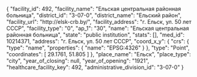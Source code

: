 {
    "facility_id": 492,
    "facility_name": "Ельская центральная районная больница",
    "district_id": "3-07-0",
    "district_name": "Ельский район",
    "facility_url": "http:\/\/elsk-crb.by\/",
    "facility_address": "г. Ельск, ул. 50 лет СССР",
    "facility_type": "0",
    "ap_1": "30",
    "name": "Ельская центральная районная больница",
    "state": "public institution",
    "stats": [],
    "med_id": 10214371,
    "address": "г. Ельск, ул. 50 лет СССР",
    "coord_x_y": {
        "crs": {
            "type": "name",
            "properties": {
                "name": "EPSG:4326"
            }
        },
        "type": "Point",
        "coordinates": [
            29.1761,
            51.805
        ]
    },
    "place_name": "Ельск",
    "place_type": "city",
    "year_of_closing": null,
    "year_of_opening": "1921",
    "healthcare_facility_key": 492,
    "administrative_division_id": "3-07-0"
}